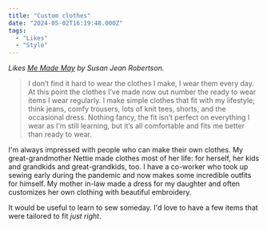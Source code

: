 ```yaml
---
title: "Custom clothes"
date: "2024-05-02T16:19:48.000Z"
tags: 
  - "Likes"
  - "Style"
---
```


_Likes [Me Made May](https://www.susanjeanrobertson.com/notes/me-made-may/) by Susan Jean Robertson._

> I don’t find it hard to wear the clothes I make, I wear them every day. At this point the clothes I’ve made now out number the ready to wear items I wear regularly. I make simple clothes that fit with my lifestyle; think jeans, comfy trousers, lots of knit tees, shorts, and the occasional dress. Nothing fancy, the fit isn’t perfect on everything I wear as I’m still learning, but it’s all comfortable and fits me better than ready to wear.

I'm always impressed with people who can make their own clothes. My great-grandmother Nettie made clothes most of her life: for herself, her kids and grandkids and great-grandkids, too. I have a co-worker who took up sewing early during the pandemic and now makes some incredible outfits for himself. My mother in-law made a dress for my daughter and often customizes her own clothing with beautiful embroidery.

It would be useful to learn to sew someday. I'd love to have a few items that were tailored to fit _just right_.
